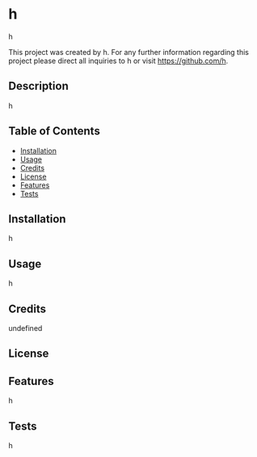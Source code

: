 
  
  # h

  h

  This project was created by h. For any further information regarding this project please direct all inquiries to h or visit https://github.com/h.



  ## Description

  h



  ## Table of Contents

  - [Installation](#installation)
  - [Usage](#usage)
  - [Credits](#credits)
  - [License](#license)
  - [Features](#features)
  - [Tests](#tests)


  ## Installation

  h


  ## Usage

  h


  ## Credits

  undefined


  ## License

  

  


  ## Features

  h

  ## Tests

  h

